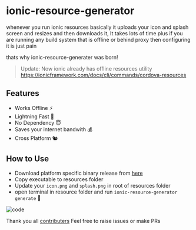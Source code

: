 # ionic-resource-generator
whenever you run ionic resources basically it uploads your icon and splash screen and resizes and then downloads it, It takes lots of time plus if you are running any build system that is offline or behind proxy then configuring it is just pain

thats why ionic-resource-generater was born!

> Update: Now ionic already has offline resources utility https://ionicframework.com/docs/cli/commands/cordova-resources

## Features
- Works Offline ⚡
- Lightning Fast 💫
- No Dependency 😇
- Saves your internet bandwith 💰
- Cross Platform 🐿️

## How to Use
- Download platform specific binary release from [here](https://github.com/harshzalavadiya/ionic-resource-generator/releases)
- Copy executable to resources folder
- Update your `icon.png` and `splash.png` in root of resources folder
- open terminal in resource folder and run `ionic-resource-generator generate` 🎉

![code](https://github.com/harshzalavadiya/ionic-resource-generator/blob/master/screenshots/code-sample.png?raw=true)

Thank you all [contributers](https://github.com/harshzalavadiya/ionic-resource-generator/graphs/contributors) Feel free to raise issues or make PRs
